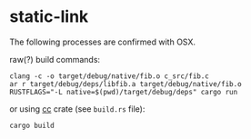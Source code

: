 # static-link

The following processes are confirmed with OSX.

raw(?) build commands:

```console
clang -c -o target/debug/native/fib.o c_src/fib.c
ar r target/debug/deps/libfib.a target/debug/native/fib.o
RUSTFLAGS="-L native=$(pwd)/target/debug/deps" cargo run
```

or using [cc](https://crates.io/crates/cc) crate (see `build.rs` file):

```console
cargo build
```
